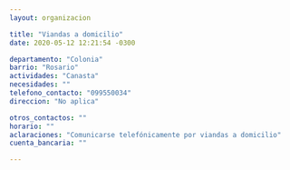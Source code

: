 ```yaml
---
layout: organizacion

title: "Viandas a domicilio"
date: 2020-05-12 12:21:54 -0300

departamento: "Colonia"
barrio: "Rosario"
actividades: "Canasta"
necesidades: ""
telefono_contacto: "099550034"
direccion: "No aplica"

otros_contactos: ""
horario: ""
aclaraciones: "Comunicarse telefónicamente por viandas a domicilio"
cuenta_bancaria: ""

---
```

